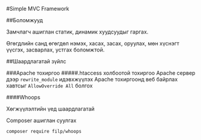 #Simple MVC Framework

##Боломжууд

Замчлагч ашиглан статик, динамик хуудсуудыг гаргах.

Өгөгдлийн санд өгөгдөл нэмэх, хасах, засах, оруулах, мөн хүснэгт үүсгэх, засварлах, устгах боломжтой.

##Шаардлагатай зүйлс

###Apache тохиргоо
#####.htaccess холбоотой тохиргоо
Apache сервер дээр `rewrite_module` идэвхжүүлэх
Apache тохиргоонд веб байрлах хавтсыг `AllowOverride All` болгох

####Whoops

Хөгжүүлэлтийн үед шаардлагатай

Composer ашиглан суулгах

`composer require filp/whoops`